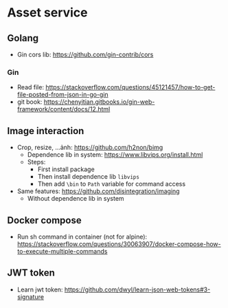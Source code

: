 # Asset service

## Golang
- Gin cors lib: https://github.com/gin-contrib/cors
### Gin
- Read file: https://stackoverflow.com/questions/45121457/how-to-get-file-posted-from-json-in-go-gin
- git book: https://chenyitian.gitbooks.io/gin-web-framework/content/docs/12.html

## Image interaction
- Crop, resize, ...ảnh: https://github.com/h2non/bimg
  - Dependence lib in system: https://www.libvips.org/install.html
  - Steps:
    - First install package
    - Then install dependence lib `libvips`
    - Then add `\bin` to `Path` variable for command access
- Same features: https://github.com/disintegration/imaging
  - Without dependence lib in system
## Docker compose
- Run sh command in container (not for alpine): https://stackoverflow.com/questions/30063907/docker-compose-how-to-execute-multiple-commands

## JWT token
- Learn jwt token: https://github.com/dwyl/learn-json-web-tokens#3-signature